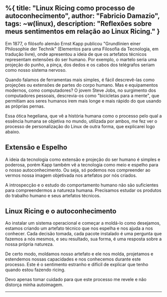 %{
    title: "Linux Ricing como processo de autoconhecimento",
    author: "Fabricio Damazio",
    tags: ~w(linux),
    description: "Reflexões sobre meus sentimentos em relação ao Linux Ricing."
}
---
Em 1877, o filósofo alemão Ernst Kapp publicou "Grundlinien einer Philosophie der Technik" (Elementos para uma Filosofia
da Tecnologia, em tradução livre), onde apresentou a ideia de que os artefatos técnicos representam extensões do ser
humano. Por exemplo, o martelo seria uma projeção do punho, a pinça, dos dedos e os cabos dos telégrafos seriam como nosso
sistema nervoso.

Quando falamos de ferramentas mais simples, é fácil descrevê-las como projeções ou extensões de partes do corpo humano.
Mas e equipamentos modernos, como computadores? O jovem Steve Jobs, no surgimento dos computadores pessoais, descrevia-os
como "bicicletas para a mente", que permitiam aos seres humanos irem mais longe e mais rápido do que usando as próprias
pernas.

Essa ótica hegeliana, que vê a história humana como o processo pelo qual a essência humana se objetiva no mundo, utilizada
por ambos, me fez ver o processo de personalização do Linux de outra forma, que explicarei logo abaixo.

## Extensão e Espelho

A ideia da tecnologia como extensão e projeção do ser humano é simples e poderosa, porém Kapp também vê a tecnologia como meio e espelho para o nosso autoconhecimento. Ou seja, só podemos nos compreender ao vermos nossa imagem objetivada nos artefatos por nós criados.

A introspecção e o estudo do comportamento humano não são suficientes para compreendermos a natureza humana. Precisamos estudar os produtos do trabalho humano e seus artefatos técnicos.

## Linux Ricing e o autoconhecimento

Ao instalar um sistema operacional e começar a moldá-lo como desejamos, estamos criando um artefato técnico que nos espelha e nos ajuda a nos conhecer. Cada decisão tomada, cada pacote instalado é uma pergunta que fazemos a nós mesmos,
e seu resultado, sua forma, é uma resposta sobre a nossa própria natureza.

De certo modo, moldamos nosso artefato e ele nos molda, projetamos e estendemos nossas capacidades e nos conhecemos durante este processo. Este é o sentimento estranho e difícil de explicar que tenho quando estou fazendo ricing.

Devo apenas tomar cuidado para que este processo  me revele e não distorça minha autoimagem.

---
